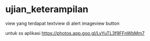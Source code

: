 # ujian_keterampilan
view yang terdapat 
textview di alert
imageview
button

untuk ss aplikasi
https://photos.app.goo.gl/LyYuTL3f9FFnWbMm7
